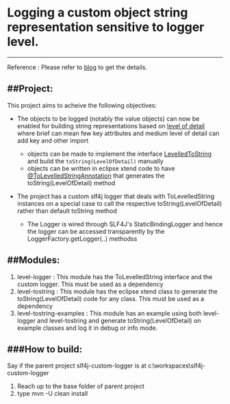 # Logging a custom object string representation sensitive to logger level.
---------------------------------------------------------------------------------------

Reference : Please refer to [blog](http://vemurthy.blogspot.in/2016/03/slf4j-custom-logger-using-customized.html "Slf4j custom logger") to get the details.
 
##Project:
----------
This project aims to acheive the following objectives:

*   The objects to be logged (notably the value objects) can now be enabled for building string representations based on [level of detail](/level-logger/src/main/java/com/github/venkateshamurthy/util/logging/LevelOfDetail.java) where brief can mean few key attributes and medium level of detail can add key and other import

    +    objects can be made to implement the interface [LevelledToString](/level-logger/src/main/java/com/github/venkateshamurthy/util/logging/LevelledToString.java) and build the <code>toString(LevelOfDetail)</code> manually
    +    objects can be written in eclipse xtend code to have [@ToLevelledStringAnnotation](/level-tostring/src/main/java/com/github/venkateshamurthy/util/tostring/xtend/ToDetailedStringProcessor.xtend) that generates the toString(LevelOfDetail) method

*   The project has a custom slf4j logger that deals with ToLevelledString instances on a special case to call the respective toString(LevelOfDetail) rather than default toString method

    +   The Logger is wired through SLF4J's StaticBindingLogger and hence the logger can be accessed transparently by the LoggerFactory.getLogger(..) methodss
    
##Modules:
----------
1.  level-logger            : This module has the ToLevelledString interface and the custom logger. This must be used as a dependency
2.  level-tostring          : This module has the eclipse xtend class to generate the toString(LevelOfDetail) code for any class. This must be used as a dependency
3.  level-tostring-examples : This module has an example using both level-logger and level-tostring and generate toString(LevelOfDetail) on example classes and log it in debug or info mode.

###How to build:
----------------
Say if the parent project slf4j-custom-logger is at c:\workspaces\slf4j-custom-logger

1.  Reach up to the base folder of parent project
2.  type mvn -U clean install

